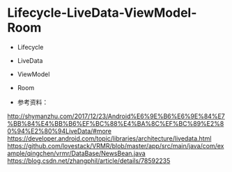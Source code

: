 # Lifecycle-LiveData-ViewModel-Room

* Lifecycle
* LiveData
* ViewModel
* Room


* 参考资料：
>
http://shymanzhu.com/2017/12/23/Android%E6%9E%B6%E6%9E%84%E7%BB%84%E4%BB%B6%EF%BC%88%E4%BA%8C%EF%BC%89%E2%80%94%E2%80%94LiveData/#more
https://developer.android.com/topic/libraries/architecture/livedata.html
https://github.com/lovestack/VRMR/blob/master/app/src/main/java/com/example/qingchen/vrmr/DataBase/NewsBean.java
https://blog.csdn.net/zhangphil/article/details/78592235
>
